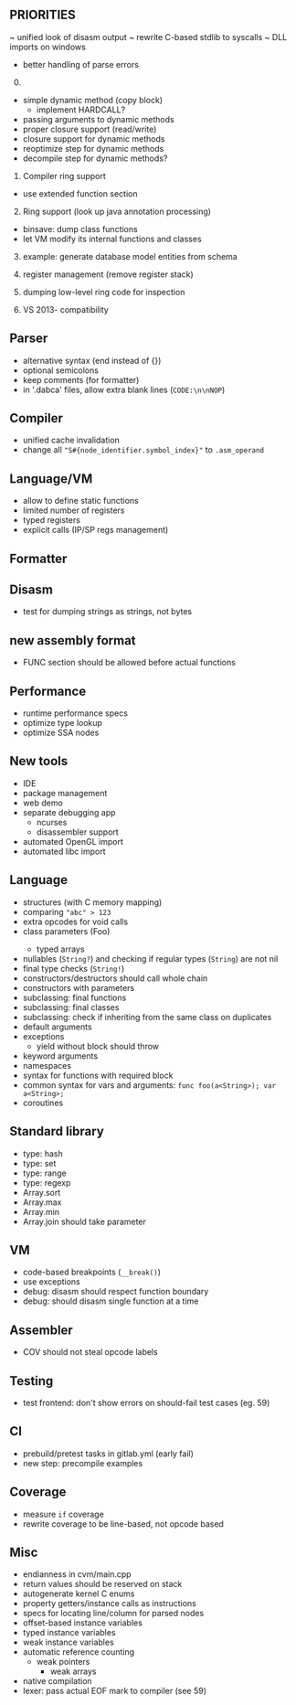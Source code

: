 ## PRIORITIES ##

~ unified look of disasm output
~ rewrite C-based stdlib to syscalls
~ DLL imports on windows
- better handling of parse errors

0.
 - simple dynamic method (copy block)
   - implement HARDCALL?
 - passing arguments to dynamic methods
 - proper closure support (read/write)
 - closure support for dynamic methods
 - reoptimize step for dynamic methods
 - decompile step for dynamic methods?

1. Compiler ring support
  - use extended function section

2. Ring support (look up java annotation processing)
  - binsave: dump class functions
  - let VM modify its internal functions and classes

3. example: generate database model entities from schema

4. register management (remove register stack)
5. dumping low-level ring code for inspection

6. VS 2013- compatibility

## Parser ##

- alternative syntax (end instead of {})
- optional semicolons
- keep comments (for formatter)
- in '.dabca' files, allow extra blank lines (`CODE:\n\nNOP`)

## Compiler

- unified cache invalidation
- change all `"S#{node_identifier.symbol_index}"` to `.asm_operand`

## Language/VM

- allow to define static functions
- limited number of registers
- typed registers
- explicit calls (IP/SP regs management)

## Formatter

## Disasm

- test for dumping strings as strings, not bytes

## new assembly format

- FUNC section should be allowed before actual functions

## Performance

- runtime performance specs
- optimize type lookup
- optimize SSA nodes

## New tools ##

- IDE
- package management
- web demo
- separate debugging app
    - ncurses
    - disassembler support
- automated OpenGL import
- automated libc import

## Language ##

- structures (with C memory mapping)
- comparing `"abc" > 123`
- extra opcodes for void calls
- class parameters (Foo<String>)
    - typed arrays
- nullables (`String?`) and checking if regular types (`String`) are not nil
- final type checks (`String!`)
- constructors/destructors should call whole chain
- constructors with parameters
- subclassing: final functions
- subclassing: final classes
- subclassing: check if inheriting from the same class on duplicates
- default arguments
- exceptions
  - yield without block should throw
- keyword arguments
- namespaces
- syntax for functions with required block
- common syntax for vars and arguments: `func foo(a<String>); var a<String>;`
- coroutines

## Standard library ##

- type: hash
- type: set
- type: range
- type: regexp
- Array.sort
- Array.max
- Array.min
- Array.join should take parameter

## VM ##

- code-based breakpoints (`__break()`)
- use exceptions
- debug: disasm should respect function boundary
- debug: should disasm single function at a time

## Assembler ##

- COV should not steal opcode labels

## Testing ##

- test frontend: don't show errors on should-fail test cases (eg. 59)

## CI ##

- prebuild/pretest tasks in gitlab.yml (early fail)
- new step: precompile examples

## Coverage ##

- measure `if` coverage
- rewrite coverage to be line-based, not opcode based

## Misc ##

- endianness in cvm/main.cpp
- return values should be reserved on stack
- autogenerate kernel C enums
- property getters/instance calls as instructions
- specs for locating line/column for parsed nodes
- offset-based instance variables
- typed instance variables
- weak instance variables
- automatic reference counting
	- weak pointers
		- weak arrays
- native compilation
- lexer: pass actual EOF mark to compiler (see 59)
